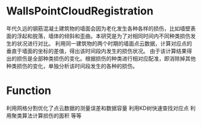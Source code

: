 # WallsPointCloudRegistration
年代久远的钢筋混凝土建筑物的墙面会因为老化发生各种各样的损伤，比如墙壁表面的浮起和脱落，墙体的倾斜和歪曲。本研究是为了对相同时间内不同种类损伤发生的状况进行对比。
利用同一建筑物的两个时期的墙面点云数据，计算对应点的垂直于墙面的坐标的差值，得出该时间段内发生的损伤状况。
由于该计算结果得出的损伤是全部种类损伤的变化。根据损伤的种类进行相对应配准，即消除掉其他种类损伤的变化，单独分析该时间段发生的各种的损伤。
# Function
利用网格分割优化了点云数据的测量误差和数据容量
利用KD树快速查找对应点
利用聚类算法计算损伤的面积
等等



